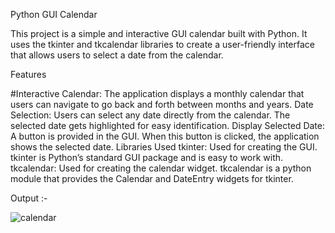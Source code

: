 Python GUI Calendar

This project is a simple and interactive GUI calendar built with Python. It uses the tkinter and tkcalendar libraries to create a user-friendly interface that allows users to select a date from the calendar.

Features

#Interactive Calendar: The application displays a monthly calendar that users can navigate to go back and forth between months and years.
Date Selection: Users can select any date directly from the calendar. The selected date gets highlighted for easy identification.
Display Selected Date: A button is provided in the GUI. When this button is clicked, the application shows the selected date.
Libraries Used
tkinter: Used for creating the GUI. tkinter is Python’s standard GUI package and is easy to work with.
tkcalendar: Used for creating the calendar widget. tkcalendar is a python module that provides the Calendar and DateEntry widgets for tkinter.

Output :-

![calendar](https://github.com/Shkmr07/Calendar_project/assets/113815453/616c7f3c-cf0a-46c8-88cb-a49f5491af67)
